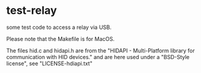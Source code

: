 # test-relay
some test code to access a relay via USB.

Please note that the Makefile is for MacOS.

The files hid.c and hidapi.h are from the "HIDAPI - Multi-Platform library for communication with HID devices." and are here used under a "BSD-Style license", see "LICENSE-hdiapi.txt"
 
 
